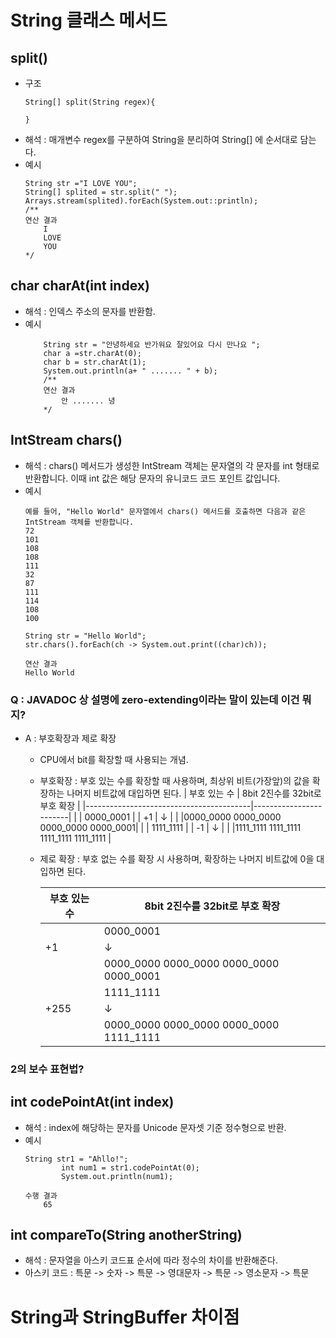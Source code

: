 # String 클래스 메서드

## split()
- 구조
    ```
    String[] split(String regex){

    }
    ```
- 해석 : 매개변수 regex를 구분하여 String을 분리하여 String[] 에 순서대로 담는다.
- 예시
    ```
    String str ="I LOVE YOU";
    String[] splited = str.split(" ");
    Arrays.stream(splited).forEach(System.out::println);
    /**
    연산 결과
        I
        LOVE
        YOU
    */
    ```

## char charAt(int index)
- 해석 : 인덱스 주소의 문자를 반환함.
- 예시
    ```
		String str = "안녕하세요 반가워요 잘있어요 다시 만나요 ";
		char a =str.charAt(0);
		char b = str.charAt(1);
		System.out.println(a+ " ....... " + b);
        /**
        연산 결과
            안 ....... 녕
        */
    ```

## IntStream chars()
- 해석 : chars() 메서드가 생성한 IntStream 객체는 문자열의 각 문자를 int 형태로 반환합니다. 이때 int 값은 해당 문자의 유니코드 코드 포인트 값입니다.
- 예시
    ```
    예를 들어, "Hello World" 문자열에서 chars() 메서드를 호출하면 다음과 같은 IntStream 객체를 반환합니다.
    72
    101
    108
    108
    111
    32
    87
    111
    114
    108
    100

    String str = "Hello World";
    str.chars().forEach(ch -> System.out.print((char)ch));

    연산 결과
    Hello World
    ```
### Q : JAVADOC 상 설명에 zero-extending이라는 말이 있는데 이건 뭐지?
- A : 부호확장과 제로 확장
    - CPU에서 bit를 확장할 때 사용되는 개념.
    - 부호확장 : 부호 있는 수를 확장할 때 사용하며, 최상위 비트(가장앞)의 값을 확장하는 나머지 비트값에 대입하면 된다.
        | 부호 있는 수                             | 8bit 2진수를 32bit로 부호 확장 |
        |-----------------------------------------|------------------------|
        |     |           0000_0001               |
        | +1  |                ↓                  |
        |     |0000_0000 0000_0000 0000_0000 0000_0001|
        |     |            1111_1111              |
        | -1  |                ↓                  |
        |     |1111_1111 1111_1111 1111_1111 1111_1111 |
        
    - 제로 확장 : 부호 없는 수를 확장 시 사용하며, 확장하는 나머지 비트값에 0을 대입하면 된다.
        
        | 부호 있는 수                             | 8bit 2진수를 32bit로 부호 확장 |
        |-----------------------------------------|------------------------|
        |     |           0000_0001               |
        | +1  |                ↓                  |
        |     |0000_0000 0000_0000 0000_0000 0000_0001|
        |     |            1111_1111              |
        | +255|                ↓                  |
        |     |0000_0000 0000_0000 0000_0000 1111_1111 |

### 2의 보수 표현법?

## int codePointAt(int index)
- 해석 : index에 해당하는 문자를 Unicode 문자셋 기준 정수형으로 반환.
- 예시
    ```
    String str1 = "Ahllo!";
            int num1 = str1.codePointAt(0);
            System.out.println(num1);

    수행 결과
        65
    ```

## int compareTo​(String anotherString)
- 해석 : 문자열을 아스키 코드표 순서에 따라 정수의 차이를 반환해준다.
- 아스키 코드 : 특문 -> 숫자 -> 특문 -> 영대문자 -> 특문 -> 영소문자 -> 특문


# String과 StringBuffer 차이점